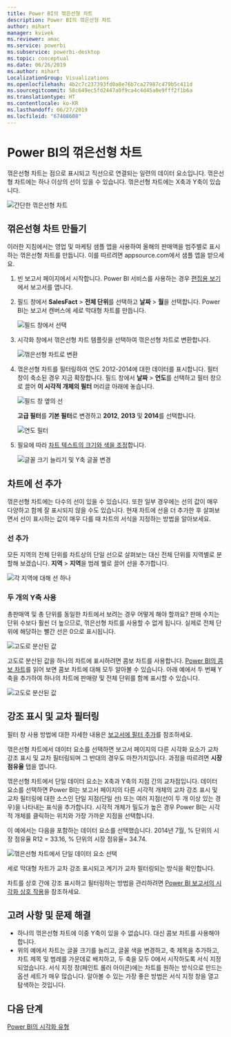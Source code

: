 ```yaml
---
title: Power BI의 꺾은선형 차트
description: Power BI의 꺾은선형 차트
author: mihart
manager: kvivek
ms.reviewer: amac
ms.service: powerbi
ms.subservice: powerbi-desktop
ms.topic: conceptual
ms.date: 06/26/2019
ms.author: mihart
LocalizationGroup: Visualizations
ms.openlocfilehash: 4b2c7c237393fd0a8e76b7ca27987c479b5c411d
ms.sourcegitcommit: 58c649ec5fd2447a0f9ca4c4d45a0e9fff2f1b6a
ms.translationtype: HT
ms.contentlocale: ko-KR
ms.lasthandoff: 06/27/2019
ms.locfileid: "67408608"
---
```

# <a name="line-charts-in-power-bi"></a>Power BI의 꺾은선형 차트
꺾은선형 차트는 점으로 표시되고 직선으로 연결되는 일련의 데이터 요소입니다. 꺾은선형 차트에는 하나 이상의 선이 있을 수 있습니다. 꺾은선형 차트에는 X축과 Y축이 있습니다. 

![간단한 꺾은선형 차트](media/power-bi-line-charts/power-bi-line.png)

## <a name="create-a-line-chart"></a>꺾은선형 차트 만들기
이러한 지침에서는 영업 및 마케팅 샘플 앱을 사용하여 올해의 판매액을 범주별로 표시하는 꺾은선형 차트를 만듭니다. 이를 따르려면 appsource.com에서 샘플 앱을 받으세요.

1. 빈 보고서 페이지에서 시작합니다. Power BI 서비스를 사용하는 경우 [편집용 보기](../service-interact-with-a-report-in-editing-view.md)에서 보고서를 엽니다.

2. 필드 창에서 **SalesFact** \> **전체 단위**를 선택하고 **날짜** > **월**을 선택합니다.  Power BI는 보고서 캔버스에 세로 막대형 차트를 만듭니다.

    ![필드 창에서 선택](media/power-bi-line-charts/power-bi-step1.png)

4. 시각화 창에서 꺾은선형 차트 템플릿을 선택하여 꺾은선형 차트로 변환합니다. 

    ![꺾은선형 차트로 변환](media/power-bi-line-charts/power-bi-convert-to-line.png)
   

4. 꺾은선형 차트를 필터링하여 연도 2012-2014에 대한 데이터를 표시합니다. 필터 창이 축소된 경우 지금 확장합니다. 필드 창에서 **날짜** \> **연도**를 선택하고 필터 창으로 끌어 **이 시각적 개체의 필터** 머리글 아래에 놓습니다. 
     
    ![필드 창 옆의 선](media/power-bi-line-charts/power-bi-year-filter.png)

    **고급 필터**를 **기본 필터**로 변경하고 **2012**, **2013** 및 **2014**를 선택합니다.

    ![연도 필터](media/power-bi-line-charts/power-bi-filter-year.png)

6. 필요에 따라 [차트 텍스트의 크기와 색을 조정](power-bi-visualization-customize-title-background-and-legend.md)합니다. 

    ![글꼴 크기 늘리기 및 Y축 글꼴 변경](media/power-bi-line-charts/power-bi-line-3years.png)

## <a name="add-additional-lines-to-the-chart"></a>차트에 선 추가
꺾은선형 차트에는 다수의 선이 있을 수 있습니다. 또한 일부 경우에는 선의 값이 매우 다양하고 함께 잘 표시되지 않을 수도 있습니다. 현재 차트에 선을 더 추가한 후 살펴보면서 선이 표시하는 값이 매우 다를 때 차트의 서식을 지정하는 방법을 알아보세요. 

### <a name="add-additional-lines"></a>선 추가
모든 지역의 전체 단위를 차트상의 단일 선으로 살펴보는 대신 전체 단위를 지역별로 분할해 보겠습니다. **지역** > **지역**을 범례 웰로 끌어 선을 추가합니다.

   ![각 지역에 대해 선 하나](media/power-bi-line-charts/power-bi-line-regions.png)


### <a name="use-two-y-axes"></a>두 개의 Y축 사용
총판매액 및 총 단위를 동일한 차트에서 보려는 경우 어떻게 해야 할까요? 판매 수치는 단위 수보다 훨씬 더 높으므로, 꺾은선형 차트를 사용할 수 없게 됩니다. 실제로 전체 단위에 해당하는 빨간 선은 0으로 표시됩니다.

   ![고도로 분산된 값](media/power-bi-line-charts/power-bi-diverging.png)

고도로 분산된 값을 하나의 차트에 표시하려면 콤보 차트를 사용합니다. [Power BI의 콤보 차트](power-bi-visualization-combo-chart.md)를 읽어 보면 콤보 차트에 대해 모두 알아볼 수 있습니다. 아래 예에서 두 번째 Y축을 추가하여 하나의 차트에 판매량 및 전체 단위를 함께 표시할 수 있습니다. 

   ![고도로 분산된 값](media/power-bi-line-charts/power-bi-dual-axes.png)

## <a name="highlighting-and-cross-filtering"></a>강조 표시 및 교차 필터링
필터 창 사용 방법에 대한 자세한 내용은 [보고서에 필터 추가](../power-bi-report-add-filter.md)를 참조하세요.

꺾은선형 차트에서 데이터 요소를 선택하면 보고서 페이지의 다른 시각화 요소가 교차 강조 표시 및 교차 필터링되며 그 반대의 경우도 마찬가지입니다. 과정을 따르려면 **시장 점유율** 탭을 엽니다.  

꺾은선형 차트에서 단일 데이터 요소는 X축과 Y축의 지점 간의 교차점입니다. 데이터 요소를 선택하면 Power BI는 보고서 페이지의 다른 시각적 개체의 교차 강조 표시 및 교차 필터링에 대한 소스인 단일 지점(단일 선) 또는 여러 지점(선이 두 개 이상 있는 경우)을 나타내는 표식을 추가합니다. 시각적 개체가 밀도가 높은 경우 Power BI는 시각적 개체를 클릭하는 위치와 가장 가까운 지점을 선택합니다.

이 예에서는 다음을 포함하는 데이터 요소를 선택했습니다. 2014년 7월, % 단위의 시장 점유율 R12 = 33.16, % 단위의 시장 점유율= 34.74.

![꺾은선형 차트에서 단일 데이터 요소 선택](media/power-bi-line-charts/power-bi-single-select.png)

세로 막대형 차트가 교차 강조 표시되고 계기가 교차 필터링되는 방식을 확인합니다.

차트를 상호 간에 강조 표시하고 필터링하는 방법을 관리하려면 [Power BI 보고서의 시각화 상호 작용](../service-reports-visual-interactions.md)을 참조하세요.

## <a name="considerations-and-troubleshooting"></a>고려 사항 및 문제 해결
* 하나의 꺾은선형 차트에 이중 Y축이 있을 수 없습니다.  대신 콤보 차트를 사용해야 합니다.
* 위의 예에서 차트는 글꼴 크기를 늘리고, 글꼴 색을 변경하고, 축 제목을 추가하고, 차트 제목 및 범례를 가운데로 배치하고, 두 축을 모두 0에서 시작하도록 서식 지정되었습니다. 서식 지정 창(페인트 롤러 아이콘)에는 차트를 원하는 방식으로 만드는 옵션 세트가 매우 많습니다. 알아볼 수 있는 가장 좋은 방법은 서식 지정 창을 열고 탐색하는 것입니다.

## <a name="next-steps"></a>다음 단계

[Power BI의 시각화 유형](power-bi-visualization-types-for-reports-and-q-and-a.md)


